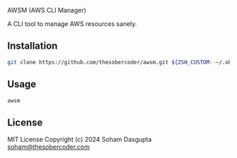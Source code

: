 AWSM (AWS CLI Manager)

A CLI tool to manage AWS resources sanely.

## Installation

```sh
git clone https://github.com/thesobercoder/awsm.git ${ZSH_CUSTOM:-~/.oh-my-zsh/custom}/plugins/awsm
```

## Usage

```sh
awsm
```

## License

MIT License Copyright (c) 2024 Soham Dasgupta soham@thesobercoder.com
